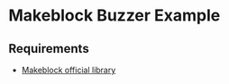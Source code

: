 # Makeblock Buzzer Example

## Requirements
* [Makeblock official library](https://codeload.github.com/Makeblock-official/Makeblock-Libraries/zip/master)

